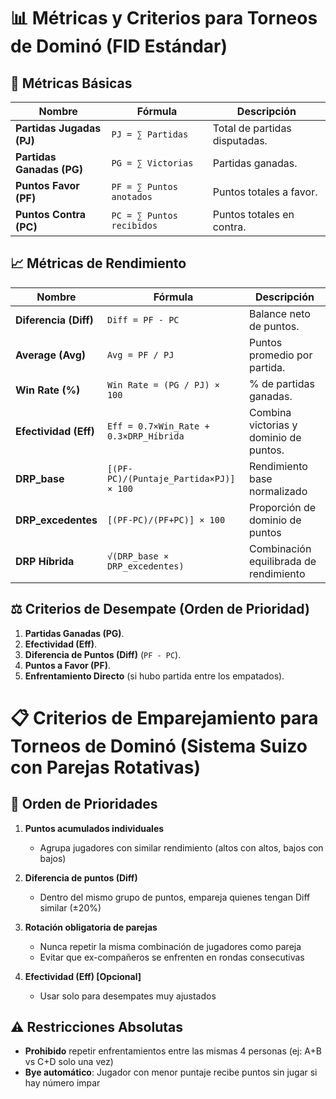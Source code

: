 # 📊 Métricas y Criterios para Torneos de Dominó (FID Estándar)

## 🔢 Métricas Básicas
| **Nombre**            | **Fórmula**                          | **Descripción**                                  |
|-----------------------|--------------------------------------|------------------------------------------------|
| **Partidas Jugadas (PJ)** | `PJ = ∑ Partidas`                | Total de partidas disputadas.                  |
| **Partidas Ganadas (PG)** | `PG = ∑ Victorias`               | Partidas ganadas.                              |
| **Puntos Favor (PF)**    | `PF = ∑ Puntos anotados`         | Puntos totales a favor.                        |
| **Puntos Contra (PC)**   | `PC = ∑ Puntos recibidos`        | Puntos totales en contra.                      |

## 📈 Métricas de Rendimiento
| **Nombre**            | **Fórmula**                          | **Descripción**                                  |
|-----------------------|--------------------------------------|------------------------------------------------|
| **Diferencia (Diff)** | `Diff = PF - PC`                   | Balance neto de puntos.                        |
| **Average (Avg)**     | `Avg = PF / PJ`                    | Puntos promedio por partida.                   |
| **Win Rate (%)**      | `Win Rate = (PG / PJ) × 100`       | % de partidas ganadas.                         |
| **Efectividad (Eff)** | `Eff = 0.7×Win_Rate + 0.3×DRP_Híbrida` | Combina victorias y dominio de puntos.        |
| **DRP_base**         | `[(PF-PC)/(Puntaje_Partida×PJ)] × 100`                                 | Rendimiento base normalizado               |
| **DRP_excedentes**   | `[(PF-PC)/(PF+PC)] × 100`                                              | Proporción de dominio de puntos            |
| **DRP Híbrida**      | `√(DRP_base × DRP_excedentes)`                                         | Combinación equilibrada de rendimiento     |

## ⚖️ Criterios de Desempate (Orden de Prioridad)
1. **Partidas Ganadas (PG)**.  
2. **Efectividad (Eff)**.  
3. **Diferencia de Puntos (Diff)** (`PF - PC`).  
4. **Puntos a Favor (PF)**.  
5. **Enfrentamiento Directo** (si hubo partida entre los empatados).  

# 📋 Criterios de Emparejamiento para Torneos de Dominó (Sistema Suizo con Parejas Rotativas)

## 🔄 Orden de Prioridades
1. **Puntos acumulados individuales**  
   - Agrupa jugadores con similar rendimiento (altos con altos, bajos con bajos)

2. **Diferencia de puntos (Diff)**  
   - Dentro del mismo grupo de puntos, empareja quienes tengan Diff similar (±20%)

3. **Rotación obligatoria de parejas**  
   - Nunca repetir la misma combinación de jugadores como pareja
   - Evitar que ex-compañeros se enfrenten en rondas consecutivas

4. **Efectividad (Eff) [Opcional]**  
   - Usar solo para desempates muy ajustados

## ⚠️ Restricciones Absolutas
- **Prohibido** repetir enfrentamientos entre las mismas 4 personas (ej: A+B vs C+D solo una vez)
- **Bye automático**: Jugador con menor puntaje recibe puntos sin jugar si hay número impar
